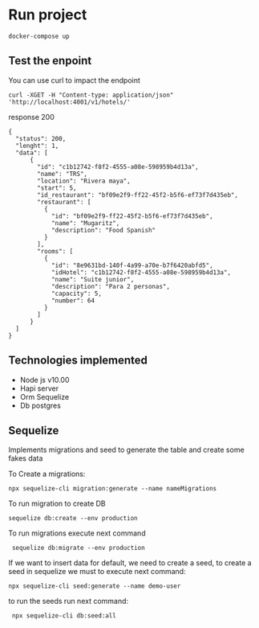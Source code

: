 # Run project

```
docker-compose up
```
## Test the enpoint
You can use curl to impact the endpoint

```
curl -XGET -H "Content-type: application/json" 'http://localhost:4001/v1/hotels/'
```
response 200

```
{
  "status": 200,
  "lenght": 1,
  "data": [
      {
        "id": "c1b12742-f8f2-4555-a08e-598959b4d13a",
        "name": "TRS",
        "location": "Rivera maya",
        "start": 5,
        "id_restaurant": "bf09e2f9-ff22-45f2-b5f6-ef73f7d435eb",
        "restaurant": [
          {
            "id": "bf09e2f9-ff22-45f2-b5f6-ef73f7d435eb",
            "name": "Mugaritz",
            "description": "Food Spanish"
          }
        ],
        "rooms": [
          {
            "id": "8e9631bd-140f-4a99-a70e-b7f6420abfd5",
            "idHotel": "c1b12742-f8f2-4555-a08e-598959b4d13a",
            "name": "Suite junior",
            "description": "Para 2 personas",
            "capacity": 5,
            "number": 64
          }
        ]
      }
  ]
}
```

## Technologies implemented

- Node js v10.00
- Hapi server
- Orm Sequelize
- Db postgres

## Sequelize
Implements migrations and seed to generate the table and create some fakes data

To Create a migrations:
```
npx sequelize-cli migration:generate --name nameMigrations
```

To run migration to create DB
```
sequelize db:create --env production
```

To run migrations execute next command
```
 sequelize db:migrate --env production
```

If we want to insert data for default, we need to create a seed, to create a seed in sequelize we must to execute next command: 
```
npx sequelize-cli seed:generate --name demo-user
```
to run the seeds run next command:
```
 npx sequelize-cli db:seed:all
```